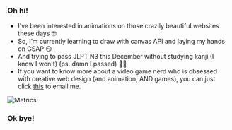 ### Oh hi!

- I’ve been interested in animations on those crazily beautiful websites these days 🤓
- So, I’m currently learning to draw with canvas API and laying my hands on GSAP 😏
- And trying to pass JLPT N3 this December without studying kanji (I know I won't) (ps. damn I passed) 😵‍💫
- If you want to know more about a video game nerd who is obsessed with creative web design (and animation, AND games), you can just click [this](mailto:hsuyatimyo11@gmail.com)
 to email me.

<picture>
  <img src="/github-metrics.svg" alt="Metrics">
</picture>

### Ok bye!
